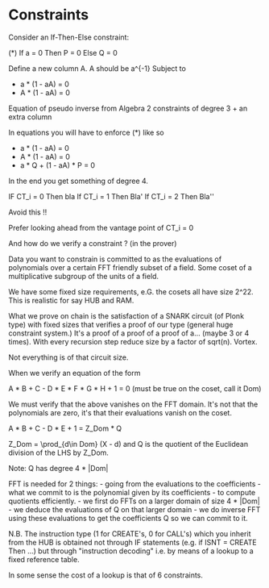 # Constraints

Consider an If-Then-Else constraint:

(*) If a = 0 Then P = 0 Else Q = 0 

Define a new column A. A should be a^{-1}
Subject to

- a * (1 - aA) = 0
- A * (1 - aA) = 0

Equation of pseudo inverse from Algebra
2 constraints of degree 3 + an extra column 


In equations you will have to enforce (*) like so

- a * (1 - aA) = 0
- A * (1 - aA) = 0
- a * Q + (1 - aA) * P = 0

In the end you get something of degree 4.

IF CT_i = 0 Then bla
If CT_i = 1 Then Bla'
If CT_i = 2 Then Bla''

Avoid this !!

Prefer looking ahead from the vantage point of CT_i = 0


And how do we verify a constraint ? (in the prover)

Data you want to constrain is committed to as the evaluations of polynomials over a certain FFT friendly subset of a field. Some coset of a multiplicative subgroup of the units of a field.

We have some fixed size requirements, e.G. the cosets all have size 2^22. This is realistic for say HUB and RAM.

What we prove on chain is the satisfaction of a SNARK circuit (of Plonk type) with fixed sizes that verifies a proof of our type (general huge constraint system.) It's a proof of a proof of a proof of a... (maybe 3 or 4 times). With every recursion step reduce size by a factor of sqrt(n). Vortex.

Not everything is of that circuit size.

When we verify an equation of the form

A * B + C - D * E * F * G * H + 1 = 0              (must be true on the coset, call it Dom)

We must verify that the above vanishes on the FFT domain.
It's not that the polynomials are zero, it's that their evaluations vanish on the coset.

A * B + C - D * E + 1 = Z_Dom * Q

Z_Dom = \prod_{d\in Dom} (X - d)
and
Q is the quotient of the Euclidean division of the LHS by Z_Dom.

Note: Q has degree 4 * |Dom|

FFT is needed for 2 things:
	- going from the evaluations to the coefficients
	- what we commit to is the polynomial given by its coefficients
	- to compute quotients efficiently.
		- we first do FFTs on a larger domain of size 4 * |Dom|
		- we deduce the evaluations of Q on that larger domain
		- we do inverse FFT using these evaluations to get the coefficients Q so we can commit to it.


N.B. The instruction type (1 for CREATE's, 0 for CALL's) which you inherit from the HUB is obtained not through IF statements (e.g. if ISNT = CREATE Then ...) but through "instruction decoding" i.e. by means of a lookup to a fixed reference table.

In some sense the cost of a lookup is that of 6 constraints.
